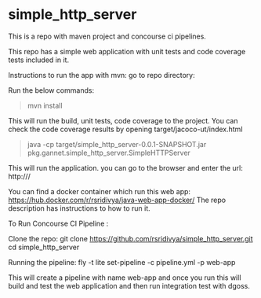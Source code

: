 # simple_http_server

This is a repo with maven project and concourse ci pipelines.

This repo has a simple web application with unit tests and code coverage tests included in it. 

Instructions to run the app with mvn:
go to repo directory: 

Run the below commands: 
>mvn install

This will run the build, unit tests, code coverage to the project. You can check the code coverage results by opening target/jacoco-ut/index.html

>java -cp target/simple_http_server-0.0.1-SNAPSHOT.jar pkg.gannet.simple_http_server.SimpleHTTPServer

This will run the application. you can go to the browser and enter the url: http://<ipaddress or hostname:8004>/

You can find a docker container which run this web app: https://hub.docker.com/r/rsridivya/java-web-app-docker/
The repo description has instructions to how to run it. 

To Run Concourse CI Pipeline : 

Clone the repo: git clone https://github.com/rsridivya/simple_http_server.git
cd simple_http_server

Running the pipeline:
fly -t lite set-pipeline -c pipeline.yml  -p web-app

This will create a pipeline with name web-app and once you run this will build and test the web application and then run integration test with dgoss.
